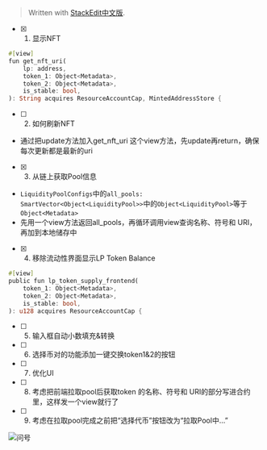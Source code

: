 


> Written with [StackEdit中文版](https://stackedit.cn/).

- [x] 1. 显示NFT
```rust
#[view]  
fun get_nft_uri(  
    lp: address,  
    token_1: Object<Metadata>,  
    token_2: Object<Metadata>,  
    is_stable: bool,  
): String acquires ResourceAccountCap, MintedAddressStore {
```
- [ ] 2. 如何刷新NFT
- 通过把update方法加入get_nft_uri 这个view方法，先update再return，确保每次更新都是最新的uri
- [x] 3. 从链上获取Pool信息
- `LiquidityPoolConfigs`中的`all_pools: SmartVector<Object<LiquidityPool>>`中的`Object<LiquidityPool>`等于`Object<Metadata>`
- 先用一个view方法返回all_pools，再循环调用view查询名称、符号和 URI，再加到本地储存中

- [x] 4. 移除流动性界面显示LP Token Balance
```rust
#[view]  
public fun lp_token_supply_frontend(  
    token_1: Object<Metadata>,  
    token_2: Object<Metadata>,  
    is_stable: bool,  
): u128 acquires ResourceAccountCap {
```
- [ ] 5. 输入框自动小数填充&转换
- [ ] 6. 选择币对的功能添加一键交换token1&2的按钮
- [ ] 7. 优化UI
- [ ] 8. 考虑把前端拉取pool后获取token 的名称、符号和 URI的部分写进合约里，这样发一个view就行了
- [ ] 9. 考虑在拉取pool完成之前把“选择代币”按钮改为“拉取Pool中...”

![问号](https://github.com/user-attachments/assets/dc64f23b-c14b-4c57-b8c0-1078e35ac54c)

<!--stackedit_data:
eyJoaXN0b3J5IjpbMTExNzQwMjQ0NiwtMzg2NzM2OTE0LDE5MT
kyMTcxMzQsMTc1ODc3MjAxMywzNTc1MzIzMDksMTYwMDEzNDUx
NywyMDY2MTkxMTgwXX0=
-->
